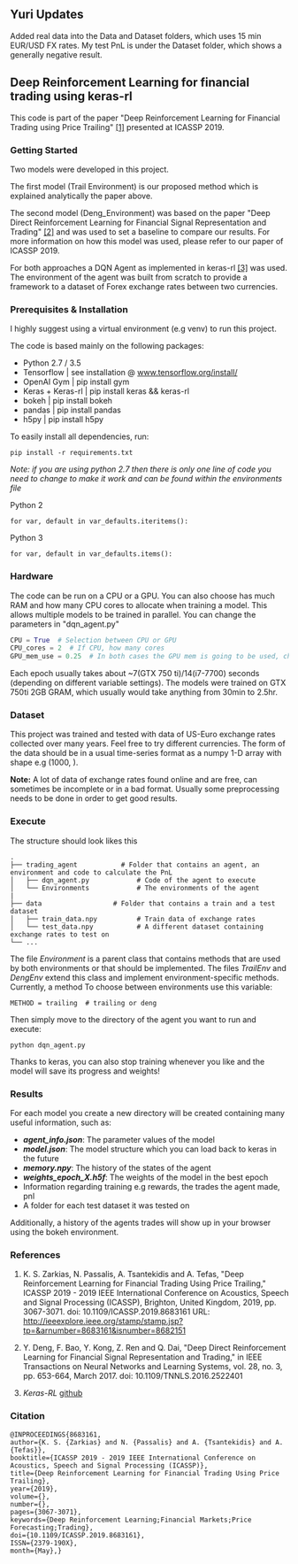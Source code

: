 ## Yuri Updates

Added real data into the Data and Dataset folders, which uses 15 min EUR/USD FX rates. My test PnL is under the Dataset folder, which shows a generally negative result.

## Deep Reinforcement Learning for financial trading using keras-rl

This code is part of the paper "Deep Reinforcement Learning for Financial Trading using Price Trailing" [[1]](https://ieeexplore.ieee.org/stamp/stamp.jsp?tp=&arnumber=8683161) presented at ICASSP 2019.

### Getting Started

Two models were developed in this project. 

The first model (Trail Environment) is our proposed method which is explained analytically the paper above. 

The second model (Deng_Environment) was based on the paper "Deep Direct Reinforcement Learning for Financial Signal Representation and Trading" [[2]](http://cslt.riit.tsinghua.edu.cn/mediawiki/images/a/aa/07407387.pdf) and was used to set a baseline to compare our results. For more information on how this model was used, please refer to our paper of ICASSP 2019.

For both approaches a DQN Agent as implemented in keras-rl [[3]](https://github.com/keras-rl/keras-rl) was used. The environment of the agent was built from scratch to provide a framework to a dataset of Forex exchange rates between two currencies.

### Prerequisites & Installation

I highly suggest using a virtual environment (e.g venv) to run this project.

The code is based mainly on the following packages:
- Python 2.7 / 3.5
- Tensorflow | see installation @ www.tensorflow.org/install/
- OpenAI Gym | pip install gym
- Keras + Keras-rl | pip install keras && keras-rl
- bokeh | pip install bokeh
- pandas | pip install pandas
- h5py | pip install h5py

To easily install all dependencies, run:

```
pip install -r requirements.txt
```

*Note: if you are using python 2.7 then there is only one line of code you need to change to make it work and can be found within the environments file*

Python 2
```
for var, default in var_defaults.iteritems():
```

Python 3
```
for var, default in var_defaults.items():
```


### Hardware

The code can be run on a CPU or a GPU. You can also choose has much RAM and how many CPU cores to allocate when training a model. This allows multiple models to be trained in parallel. You can change the parameters in "dqn_agent.py"

```python
CPU = True  # Selection between CPU or GPU
CPU_cores = 2  # If CPU, how many cores
GPU_mem_use = 0.25  # In both cases the GPU mem is going to be used, choose fraction to use

```

Each epoch usually takes about ~7(GTX 750 ti)/14(i7-7700) seconds (depending on different variable settings). The models were trained on GTX 750ti 2GB GRAM, which usually would take anything from 30min to 2.5hr.

### Dataset

This project was trained and tested with data of US-Euro exchange rates collected over many years. Feel free to try different currencies. The form of the data should be in a usual time-series format as a numpy 1-D array with shape e.g (1000, ).

**Note:** A lot of data of exchange rates found online and are free, can sometimes be incomplete or in a bad format. Usually some preprocessing needs to be done in order to get good results.


### Execute

The structure should look likes this

    .
    ├── trading_agent           # Folder that contains an agent, an environment and code to calculate the PnL
    │   ├── dqn_agent.py            # Code of the agent to execute
    │   └── Environments            # The environments of the agent
    |
    ├── data                  # Folder that contains a train and a test dataset
    │   ├── train_data.npy          # Train data of exchange rates
    │   └── test_data.npy           # A different dataset containing exchange rates to test on
    └── ...

The file _Environment_ is a parent class that contains methods that are used by both environments or that should be implemented. The files *TrailEnv* and *DengEnv* extend this class and implement environment-specific methods. Currently, a method To choose between environments use this variable:

```
METHOD = trailing  # trailing or deng
```

Then simply move to the directory of the agent you want to run and execute:

```
python dqn_agent.py
```

Thanks to keras, you can also stop training whenever you like and the model will save its progress and weights!

### Results

For each model you create a new directory will be created containing many useful information, such as:
- ***agent_info.json***: The parameter values of the model
- ***model.json***: The model structure which you can load back to keras in the future
- ***memory.npy***: The history of the states of the agent
- ***weights_epoch_X.h5f***: The weights of the model in the best epoch
- Information regarding training e.g rewards, the trades the agent made, pnl
- A folder for each test dataset it was tested on

Additionally, a history of the agents trades will show up in your browser using the bokeh environment.

### References

1. K. S. Zarkias, N. Passalis, A. Tsantekidis and A. Tefas, "Deep Reinforcement Learning for Financial Trading Using Price Trailing," ICASSP 2019 - 2019 IEEE International Conference on Acoustics, Speech and Signal Processing (ICASSP), Brighton, United Kingdom, 2019, pp. 3067-3071.
doi: 10.1109/ICASSP.2019.8683161 URL: http://ieeexplore.ieee.org/stamp/stamp.jsp?tp=&arnumber=8683161&isnumber=8682151

2. Y. Deng, F. Bao, Y. Kong, Z. Ren and Q. Dai, "Deep Direct Reinforcement Learning for Financial Signal Representation and Trading," in IEEE Transactions on Neural Networks and Learning Systems, vol. 28, no. 3, pp. 653-664, March 2017.
doi: 10.1109/TNNLS.2016.2522401

3. *Keras-RL* [github](https://github.com/keras-rl/keras-rl)


### Citation

```
@INPROCEEDINGS{8683161,
author={K. S. {Zarkias} and N. {Passalis} and A. {Tsantekidis} and A. {Tefas}},
booktitle={ICASSP 2019 - 2019 IEEE International Conference on Acoustics, Speech and Signal Processing (ICASSP)},
title={Deep Reinforcement Learning for Financial Trading Using Price Trailing},
year={2019},
volume={},
number={},
pages={3067-3071},
keywords={Deep Reinforcement Learning;Financial Markets;Price Forecasting;Trading},
doi={10.1109/ICASSP.2019.8683161},
ISSN={2379-190X},
month={May},}
```

